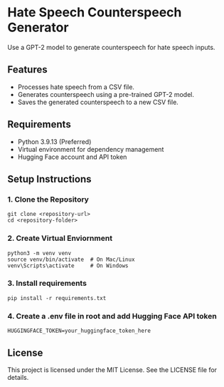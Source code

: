 # Hate Speech Counterspeech Generator

Use a GPT-2 model to generate counterspeech for hate speech inputs. 

## Features
- Processes hate speech from a CSV file.
- Generates counterspeech using a pre-trained GPT-2 model.
- Saves the generated counterspeech to a new CSV file.

## Requirements
- Python 3.9.13 (Preferred)
- Virtual environment for dependency management
- Hugging Face account and API token

## Setup Instructions

### 1. Clone the Repository
```
git clone <repository-url>
cd <repository-folder>
```

### 2. Create Virtual Enviornment
```
python3 -m venv venv
source venv/bin/activate  # On Mac/Linux
venv\Scripts\activate     # On Windows
```

### 3. Install requirements
```
pip install -r requirements.txt
```

### 4. Create a .env file in root and add Hugging Face API token
```
HUGGINGFACE_TOKEN=your_huggingface_token_here
```

## License
This project is licensed under the MIT License. See the LICENSE file for details.
